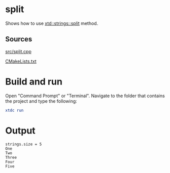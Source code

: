 # split

Shows how to use [xtd::strings::split](../../../../src/xtd.core/include/xtd/strings.h) method.

## Sources

[src/split.cpp](src/split.cpp)

[CMakeLists.txt](CMakeLists.txt)

# Build and run

Open "Command Prompt" or "Terminal". Navigate to the folder that contains the project and type the following:

```cmake
xtdc run
```

# Output

```
strings.size = 5
One
Two
Three
Four
Five
```
